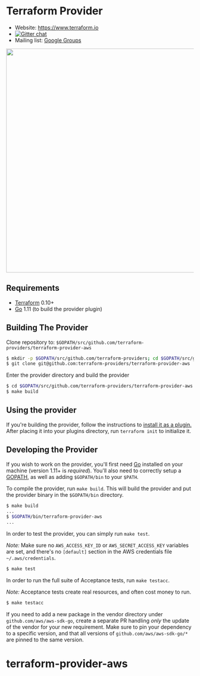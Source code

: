 Terraform Provider
==================

- Website: https://www.terraform.io
- [![Gitter chat](https://badges.gitter.im/hashicorp-terraform/Lobby.png)](https://gitter.im/hashicorp-terraform/Lobby)
- Mailing list: [Google Groups](http://groups.google.com/group/terraform-tool)

<img src="https://cdn.rawgit.com/hashicorp/terraform-website/master/content/source/assets/images/logo-hashicorp.svg" width="600px">

Requirements
------------

- [Terraform](https://www.terraform.io/downloads.html) 0.10+
- [Go](https://golang.org/doc/install) 1.11 (to build the provider plugin)

Building The Provider
---------------------

Clone repository to: `$GOPATH/src/github.com/terraform-providers/terraform-provider-aws`

```sh
$ mkdir -p $GOPATH/src/github.com/terraform-providers; cd $GOPATH/src/github.com/terraform-providers
$ git clone git@github.com:terraform-providers/terraform-provider-aws
```

Enter the provider directory and build the provider

```sh
$ cd $GOPATH/src/github.com/terraform-providers/terraform-provider-aws
$ make build
```

Using the provider
----------------------
If you're building the provider, follow the instructions to [install it as a plugin.](https://www.terraform.io/docs/plugins/basics.html#installing-a-plugin) After placing it into your plugins directory,  run `terraform init` to initialize it.

Developing the Provider
---------------------------

If you wish to work on the provider, you'll first need [Go](http://www.golang.org) installed on your machine (version 1.11+ is *required*). You'll also need to correctly setup a [GOPATH](http://golang.org/doc/code.html#GOPATH), as well as adding `$GOPATH/bin` to your `$PATH`.

To compile the provider, run `make build`. This will build the provider and put the provider binary in the `$GOPATH/bin` directory.

```sh
$ make build
...
$ $GOPATH/bin/terraform-provider-aws
...
```

In order to test the provider, you can simply run `make test`.

*Note:* Make sure no `AWS_ACCESS_KEY_ID` or `AWS_SECRET_ACCESS_KEY` variables are set, and there's no `[default]` section in the AWS credentials file `~/.aws/credentials`.

```sh
$ make test
```

In order to run the full suite of Acceptance tests, run `make testacc`.

*Note:* Acceptance tests create real resources, and often cost money to run.

```sh
$ make testacc
```

If you need to add a new package in the vendor directory under `github.com/aws/aws-sdk-go`, create a separate PR handling _only_ the update of the vendor for your new requirement. Make sure to pin your dependency to a specific version, and that all versions of `github.com/aws/aws-sdk-go/*` are pinned to the same version.
# terraform-provider-aws
